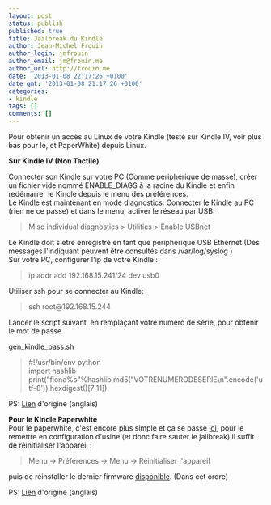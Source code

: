 ```yaml
---
layout: post
status: publish
published: true
title: Jailbreak du Kindle
author: Jean-Michel Frouin
author_login: jmfrouin
author_email: jm@frouin.me
author_url: http://frouin.me
date: '2013-01-08 22:17:26 +0100'
date_gmt: '2013-01-08 21:17:26 +0100'
categories:
- kindle
tags: []
comments: []
---
```

<p>Pour obtenir un accès au Linux de votre Kindle (testé sur Kindle IV, voir plus bas pour le, et PaperWhite) depuis Linux.</p>
<!--more-->
<p><strong>Sur Kindle IV (Non Tactile)</strong></p>
<p>Connecter son Kindle sur votre PC (Comme périphérique de masse), créer un fichier vide nommé ENABLE_DIAGS à la racine du Kindle et enfin redémarrer le Kindle depuis le menu des préférences.<br />
Le Kindle est maintenant en mode diagnostics. Connecter le Kindle au PC (rien ne ce passe) et dans le menu, activer le réseau par USB:</p>
<blockquote><p>Misc individual diagnostics &gt; Utilities &gt; Enable USBnet</p></blockquote>
<p>Le Kindle doit s'etre enregistré en tant que périphérique USB Ethernet (Des messages l'indiquant peuvent être consultés dans /var/log/syslog )<br />
Sur votre PC, configurer l'ip de votre Kindle :</p>
<blockquote><p>ip addr add 192.168.15.241/24 dev usb0</p></blockquote>
<p>Utiliser ssh pour se connecter au Kindle:</p>
<blockquote><p><span><span><span><span><span><span>ssh root@192.168.15.244</span></span></span></span></span></span></p></blockquote>
<p>Lancer le script suivant, en remplaçant votre numero de série, pour obtenir le mot de passe.</p>
<p>gen_kindle_pass.sh</p>
<blockquote><p>#!/usr/bin/env python<br />
import hashlib<br />
print("fiona%s"%hashlib.md5("VOTRENUMERODESERIE\n".encode('utf-8')).hexdigest()[7:11])</p></blockquote>
<p>PS: <a href="http://www.mobileread.com/forums/showthread.php?t=161284" target="_blank">Lien</a> d'origine (anglais)</p>
<p><strong>Pour le Kindle Paperwhite</strong><br />
Pour le paperwhite, c'est encore plus simple et ça se passe <a href="http://www.mobileread.com/forums/showthread.php?t=198446">ici</a>, pour le remettre en configuration d'usine (et donc faire sauter le jailbreak) il suffit de réinitialiser l'appareil :</p>
<blockquote><p>Menu -&gt; Préférences -&gt; Menu -&gt; Réinitialiser l'appareil</p></blockquote>
<p>puis de réinstaller le dernier firmware <a href="http://www.amazon.com/gp/help/customer/display.html?nodeId=201064850">disponible</a>. (Dans cet ordre)</p>
<p>PS: <a href="http://www.mobileread.com/forums/showpost.php?p=2331524&amp;postcount=10">Lien</a> d'origine (anglais)</p>
